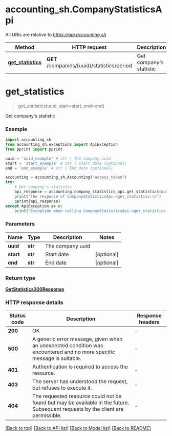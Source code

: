 # accounting_sh.CompanyStatisticsApi

All URIs are relative to *https://api.accounting.sh*

Method | HTTP request | Description
------------- | ------------- | -------------
[**get_statistics**](CompanyStatisticsApi.md#get_statistics) | **GET** /companies/{uuid}/statistics/period | Get company&#39;s statistic


# **get_statistics**
> get_statistics(uuid, start=start, end=end)

Get company's statistic

### Example


```python
import accounting_sh
from accounting_sh.exceptions import ApiException
from pprint import pprint

uuid = 'uuid_example' # str | The company uuid
start = 'start_example' # str | Start date (optional)
end = 'end_example' # str | End date (optional)

accounting = accounting_sh.Accounting("access_token")
try:
    # Get company's statistic
    api_response = accounting.company_statistics_api.get_statistics(uuid, start=start, end=end)
    print("The response of CompanyStatisticsApi->get_statistics:\n")
    pprint(api_response)
except ApiException as e:
    print("Exception when calling CompanyStatisticsApi->get_statistics: %s\n" % e)
```



### Parameters


Name | Type | Description  | Notes
------------- | ------------- | ------------- | -------------
 **uuid** | **str**| The company uuid | 
 **start** | **str**| Start date | [optional] 
 **end** | **str**| End date | [optional] 

### Return type

[**GetStatistics200Response**](GetStatistics200Response.md)

### HTTP response details

| Status code | Description | Response headers |
|-------------|-------------|------------------|
**200** | OK |  -  |
**500** | A generic error message, given when an unexpected condition was encountered and no more specific message is suitable. |  -  |
**401** | Authentication is required to access the resource. |  -  |
**403** | The server has understood the request, but refuses to execute it. |  -  |
**404** | The requested resource could not be found but may be available in the future. Subsequent requests by the client are permissible. |  -  |

[[Back to top]](#) [[Back to API list]](../README.md#documentation-for-api-endpoints) [[Back to Model list]](../README.md#documentation-for-models) [[Back to README]](../README.md)

